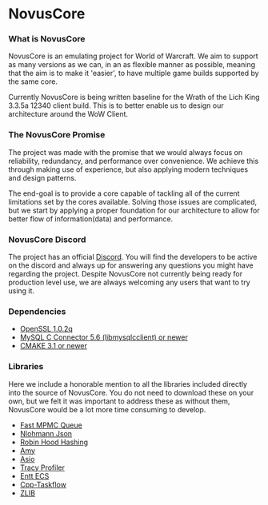 # NovusCore

### What is NovusCore

NovusCore is an emulating project for World of Warcraft. We aim to support as many versions as we can, in an as flexible manner as possible, meaning that the aim is to make it 'easier', to have multiple game builds supported by the same core.

Currently NovusCore is being written baseline for the Wrath of the Lich King 3.3.5a 12340 client build. This is to better enable us to design our architecture around the WoW Client. 


### The NovusCore Promise

The project was made with the promise that we would always focus on reliability, redundancy, and performance over convenience. We achieve this through making use of experience, but also applying modern techniques and design patterns.

The end-goal is to provide a core capable of tackling all of the current limitations set by the cores available. Solving those issues are complicated, but we start by applying a proper foundation for our architecture to allow for better flow of information(data) and performance.


### NovusCore Discord

The project has an official [Discord](https://discord.gg/gz6FMZa).
You will find the developers to be active on the discord and always up for answering any questions you might have regarding the project. Despite NovusCore not currently being ready for production level use, we are always welcoming any users that want to try using it.


### Dependencies
* [OpenSSL 1.0.2q](http://slproweb.com/products/Win32OpenSSL.html)
* [MySQL C Connector 5.6 (libmysqlcclient) or newer](https://dev.mysql.com/downloads/connector/c/)
* [CMAKE 3.1 or newer](https://cmake.org/download/)


### Libraries
Here we include a honorable mention to all the libraries included directly into the source of NovusCore. You do not need to download these on your own, but we felt it was important to address these as without them, NovusCore would be a lot more time consuming to develop.
* [Fast MPMC Queue](https://github.com/spectre1989/fast_mpmc_queue)
* [Nlohmann Json](https://github.com/nlohmann/json)
* [Robin Hood Hashing](https://github.com/martinus/robin-hood-hashing)
* [Amy](https://github.com/liancheng/amy)
* [Asio](http://sourceforge.net/projects/asio/files/asio/1.12.1%20%28Stable%29/)
* [Tracy Profiler](https://bitbucket.org/wolfpld/tracy/src/master)
* [Entt ECS](https://github.com/skypjack/entt/)
* [Cpp-Taskflow](https://github.com/cpp-taskflow/cpp-taskflow)
* [ZLIB](https://github.com/madler/zlib)
